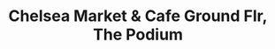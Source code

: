 ---
addr: ' Ground Flr, The Podium'
city: Mandaluyong
country: Philippines
description: Ground Flr, The Podium (ADB Ave.) Mandaluyong City Lungsod ng Mandaluyong
id: 4bde951d6198c9b6a74214ff
lat: 14.585888506275651
lng: 121.05944395065308
title: Chelsea Market & Cafe Ground Flr, The Podium
venue: Chelsea Market & Cafe
---